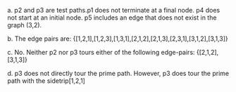 a. 
p2 and p3 are test paths.p1 does not terminate at a final node. p4 does not start at an initial node. p5 includes an edge that does not exist in the graph (3,2).

b.
 The edge pairs are:
 {[1,2,1],[1,2,3],[1,3,1],[2,1,2],[2,1,3],[2,3,1],[3,1,2],[3,1,3]}

 c.
  No. Neither p2 nor p3 tours either of the following edge-pairs:
  {[2,1,2],[3,1,3]}

  d.
  p3 does not directly tour the prime path. However, p3 does tour the prime path with the sidetrip[1,2,1]